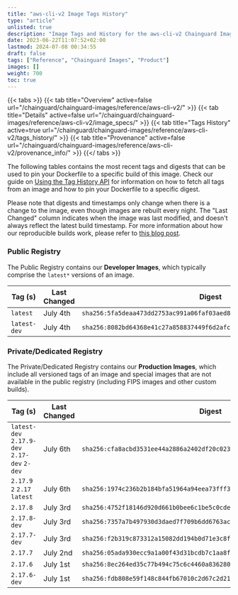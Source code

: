 ```yaml
---
title: "aws-cli-v2 Image Tags History"
type: "article"
unlisted: true
description: "Image Tags and History for the aws-cli-v2 Chainguard Image"
date: 2023-06-22T11:07:52+02:00
lastmod: 2024-07-08 00:34:55
draft: false
tags: ["Reference", "Chainguard Images", "Product"]
images: []
weight: 700
toc: true
---
```


{{< tabs >}}
{{< tab title="Overview" active=false url="/chainguard/chainguard-images/reference/aws-cli-v2/" >}}
{{< tab title="Details" active=false url="/chainguard/chainguard-images/reference/aws-cli-v2/image_specs/" >}}
{{< tab title="Tags History" active=true url="/chainguard/chainguard-images/reference/aws-cli-v2/tags_history/" >}}
{{< tab title="Provenance" active=false url="/chainguard/chainguard-images/reference/aws-cli-v2/provenance_info/" >}}
{{</ tabs >}}

The following tables contains the most recent tags and digests that can be used to pin your Dockerfile to a specific build of this image. Check our guide on [Using the Tag History API](/chainguard/chainguard-images/using-the-tag-history-api/) for information on how to fetch all tags from an image and how to pin your Dockerfile to a specific digest.

Please note that digests and timestamps only change when there is a change to the image, even though images are rebuilt every night. The "Last Changed" column indicates when the image was last modified, and doesn't always reflect the latest build timestamp. For more information about how our reproducible builds work, please refer to [this blog post](https://www.chainguard.dev/unchained/reproducing-chainguards-reproducible-image-builds).

### Public Registry
The Public Registry contains our **Developer Images**, which typically comprise the `latest*` versions of an image.

| Tag (s)       | Last Changed | Digest                                                                    |
|---------------|--------------|---------------------------------------------------------------------------|
|  `latest`     | July 4th     | `sha256:5fa5deaa473dd2753ac991a06faf03aed85b92ed182a343818f9ecb54c3e0c14` |
|  `latest-dev` | July 4th     | `sha256:8082bd64368e41c27a858837449f6d2afc249a0889193c4e5380a9c299ce02ce` |


### Private/Dedicated Registry
The Private/Dedicated Registry contains our **Production Images**, which include all versioned tags of an image and special images that are not available in the public registry (including FIPS images and other custom builds).

| Tag (s)                                       | Last Changed | Digest                                                                    |
|-----------------------------------------------|--------------|---------------------------------------------------------------------------|
|  `latest-dev` `2.17.9-dev` `2.17-dev` `2-dev` | July 6th     | `sha256:cfa8acbd3531ee44a2886a2402df20c023d26ccc051e3a2c8d8f39f1c6a13d7e` |
|  `2.17.9` `2` `2.17` `latest`                 | July 6th     | `sha256:1974c236b2b184bfa51964a94eea73fff37014a92a655f3ebf63f0bd7c291dee` |
|  `2.17.8`                                     | July 3rd     | `sha256:4752f18146d920d661b0bee6c1be5c0cde891d657eec3fd6deecb03ab1d1b069` |
|  `2.17.8-dev`                                 | July 3rd     | `sha256:7357a7b497930d3daed7f709b6dd6763ac4dd289999f0afb48f28805d03e1b88` |
|  `2.17.7-dev`                                 | July 3rd     | `sha256:f2b319c873312a15082dd194b0d71e3c8f7ee456f57286eba5e09a05c1773559` |
|  `2.17.7`                                     | July 2nd     | `sha256:05ada930ecc9a1a00f43d31bcdb7c1aa8f8c0b16d88503581f5910023328d1bf` |
|  `2.17.6`                                     | July 1st     | `sha256:8ec264ed35c77b494c75c6c4460a836280b704e17d3cca0d3c99810b2d0c4c84` |
|  `2.17.6-dev`                                 | July 1st     | `sha256:fdb808e59f148c844fb67010c2d67c2d21446420d3c5c4b3baf6bfb518e9e7d2` |

